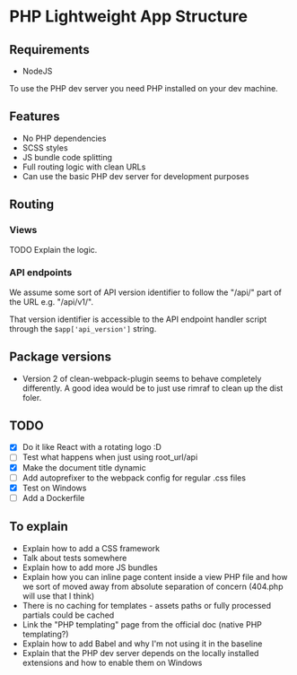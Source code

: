# PHP Lightweight App Structure

## Requirements
* NodeJS

To use the PHP dev server you need PHP installed on your dev machine.

## Features
* No PHP dependencies
* SCSS styles
* JS bundle code splitting
* Full routing logic with clean URLs
* Can use the basic PHP dev server for development purposes

## Routing

### Views
TODO Explain the logic.

### API endpoints
We assume some sort of API version identifier to follow the "/api/" part of the URL e.g. "/api/v1/".

That version identifier is accessible to the API endpoint handler script through the `$app['api_version']` string.

## Package versions
* Version 2 of clean-webpack-plugin seems to behave completely differently. A good idea would be to just use rimraf to clean up the dist foler.

## TODO
- [x] Do it like React with a rotating logo :D
- [ ] Test what happens when just using root_url/api
- [x] Make the document title dynamic
- [ ] Add autoprefixer to the webpack config for regular .css files
- [x] Test on Windows
- [ ] Add a Dockerfile

## To explain
- Explain how to add a CSS framework
- Talk about tests somewhere
- Explain how to add more JS bundles
- Explain how you can inline page content inside a view PHP file and how we sort of moved away from absolute separation of concern (404.php will use that I think)
- There is no caching for templates - assets paths or fully processed partials could be cached
- Link the "PHP templating" page from the official doc (native PHP templating?)
- Explain how to add Babel and why I'm not using it in the baseline
- Explain that the PHP dev server depends on the locally installed extensions and how to enable them on Windows